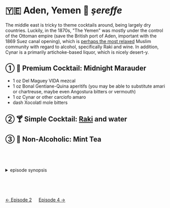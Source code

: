 🇾🇪 Aden, Yemen 🥂 _şereffe_
===========================

The middle east is tricky to theme cocktails around, being largely dry countries.
Luckily, in the 1870s, "The Yemen" was mostly under the control of the Ottoman empire
(save the British port of Aden, important with the 1869 Suez canal opening), which is
[perhaps the most relaxed][relaxed] Muslim community with regard to alcohol,
specifically Raki and wine.
In addition, Cynar is a primarily artichoke-based liquor, which is nicely desert-y.

[relaxed]: https://www.researchgate.net/publication/292235981_Ottomans_and_drinkers_The_consumption_of_alcohol_in_istanbul_in_the_nineteenth_century "Ottomans and drinkers: The consumption of alcohol in istanbul in the nineteenth century"

① 🍹 Premium Cocktail: Midnight Marauder
-----------------------------------------

- 1 oz Del Maguey VIDA mezcal
- 1 oz Bonal Gentiane-Quina aperitifs (you may be able to substitute amari or chartreuse, maybe even Angostura bitters or vermouth)
- 1 oz Cynar or other carciofo amaro
- dash Xocolatl mole bitters

② 🍸 Simple Cocktail: [Raki][] and water
-----------------------------------------

[Raki]: https://www.totalwine.com/spirits/liqueurscordialsschnapps/herbal-spice/anise/yeni-raki/p/6677750 "Yeni Raki: 'lion's milk'"

③ 🍵 Non-Alcoholic: Mint Tea
-----------------------------

<style>details {margin:2cm 0} details>p {margin:0 1ex;font-size:36pt}</style>

<details><summary>episode synopsis</summary>

🛳️🇾🇪🐫🔫☠️

- [WGBH: Episode 3 recap: truth hurts](https://www.wgbh.org/programs/2022/01/16/around-the-world-in-80-days-episode-3-recap-truth-hurts)
- [The Review Geek: Season 1 Episode 3 Recap & Review](https://www.thereviewgeek.com/aroundtheworldin80days-s1e3review/)

</details>

[← Episode 2](ep2.md)
&emsp;
[Episode 4 →](ep4.md)
